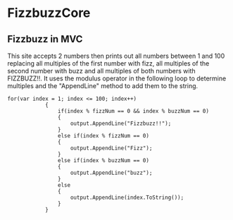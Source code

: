 # FizzbuzzCore
 Fizzbuzz in MVC
---
This site accepts 2 numbers then prints out all numbers between 1 and 100 replacing all multiples of the first number with fizz, all multiples of the second number with buzz and all multiples of both numbers with FIZZBUZZ!!. It uses the modulus operator in the following loop to determine multiples and the "AppendLine" method to add them to the string.
```
for(var index = 1; index <= 100; index++)
            {   
                if(index % fizzNum == 0 && index % buzzNum == 0)
                {
                    output.AppendLine("Fizzbuzz!!");
                }
                else if(index % fizzNum == 0)
                {
                    output.AppendLine("Fizz");
                }
                else if(index % buzzNum == 0)
                {
                    output.AppendLine("buzz");
                }
                else
                {
                    output.AppendLine(index.ToString());
                }
            }
 ```
